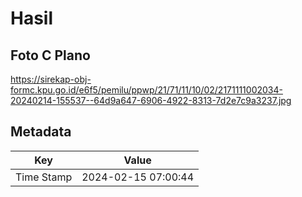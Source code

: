 # Hasil

## Foto C Plano

https://sirekap-obj-formc.kpu.go.id/e6f5/pemilu/ppwp/21/71/11/10/02/2171111002034-20240214-155537--64d9a647-6906-4922-8313-7d2e7c9a3237.jpg


## Metadata

| Key        | Value               |
| ---------- | ------------------- |
| Time Stamp | 2024-02-15 07:00:44 |



